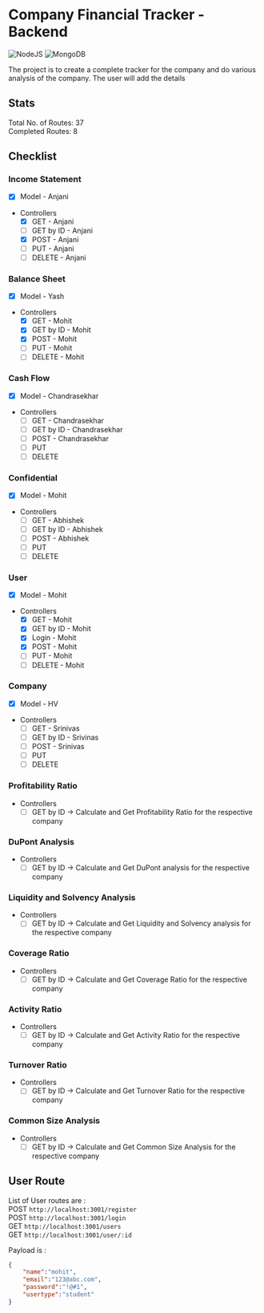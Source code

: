 # Company Financial Tracker - Backend

![NodeJS](https://img.shields.io/badge/node.js-6DA55F?style=for-the-badge&logo=node.js&logoColor=white) ![MongoDB](https://img.shields.io/badge/MongoDB-%234ea94b.svg?style=for-the-badge&logo=mongodb&logoColor=white)

The project is to create a complete tracker for the company and do various analysis of the company. The user will add the details 


## Stats
Total No. of Routes: 37<br>
Completed Routes: 8<br>


## Checklist

### Income Statement
 - [x] Model - Anjani
 - Controllers
   - [x] GET - Anjani
   - [ ] GET by ID - Anjani
   - [x] POST - Anjani
   - [ ] PUT - Anjani
   - [ ] DELETE - Anjani
### Balance Sheet 
- [x] Model - Yash
 - Controllers
   - [x] GET - Mohit
   - [x] GET by ID - Mohit
   - [x] POST - Mohit
   - [ ] PUT - Mohit
   - [ ] DELETE - Mohit
### Cash Flow
- [x] Model - Chandrasekhar
- Controllers
   - [ ] GET - Chandrasekhar
   - [ ] GET by ID - Chandrasekhar
   - [ ] POST - Chandrasekhar
   - [ ] PUT
   - [ ] DELETE
### Confidential
- [x] Model - Mohit
- Controllers
   - [ ] GET - Abhishek
   - [ ] GET by ID - Abhishek
   - [ ] POST - Abhishek
   - [ ] PUT
   - [ ] DELETE
### User
- [x] Model - Mohit
- Controllers
   - [x] GET - Mohit
   - [x] GET by ID - Mohit
   - [x] Login - Mohit
   - [x] POST - Mohit
   - [ ] PUT - Mohit
   - [ ] DELETE - Mohit
### Company
- [x] Model - HV
- Controllers
   - [ ] GET - Srinivas
   - [ ] GET by ID - Srivinas
   - [ ] POST - Srinivas
   - [ ] PUT
   - [ ] DELETE

### Profitability Ratio
- Controllers
  - [ ] GET by ID -> Calculate and Get Profitability Ratio for the respective company

### DuPont Analysis
- Controllers
  - [ ] GET by ID -> Calculate and Get DuPont analysis for the respective company

### Liquidity and Solvency Analysis
- Controllers
  - [ ] GET by ID -> Calculate and Get Liquidity and Solvency analysis for the respective company

### Coverage Ratio
- Controllers
  - [ ] GET by ID -> Calculate and Get Coverage Ratio for the respective company

### Activity Ratio
- Controllers
  - [ ] GET by ID -> Calculate and Get Activity Ratio for the respective company

### Turnover Ratio
- Controllers
  - [ ] GET by ID -> Calculate and Get Turnover Ratio for the respective company

### Common Size Analysis
- Controllers
  - [ ] GET by ID -> Calculate and Get Common Size Analysis for the respective company

## User Route

List of User routes are :
<br>
POST `http://localhost:3001/register` <br>
POST `http://localhost:3001/login` <br>
GET `http://localhost:3001/users` <br>
GET `http://localhost:3001/user/:id` <br>

Payload is : 
``` JSON 
{
    "name":"mohit",
    "email":"123@abc.com",
    "password":"!@#1",
    "usertype":"student"
}
```

